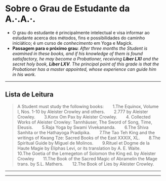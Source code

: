 # Sobre o Grau de Estudante da A.·.A.·.
- O grau do estudante é principalmente intelectual e visa informar ao estudante acerca dos métodos, fins e possibilidades do caminho iniciático; é um curso de *conhecimento* em Yoga e Magick.
- **Passagem para o próximo grau**: *After three months the Student is examined in these books, and if his knowledge of them is found satisfactory, he may become a Probationer, receiving **Liber LXI** and the secret holy book, **Liber LXV**. The principal point of this grade is that the Probationer has a master appointed, whose experience can guide him in his work.*

---
## Lista de Leitura
> A Student must study the following books:
        1.The Equinox, Volume I, Nos. 1-10 by Aleister Crowley and others.
        2.777 by Aleister Crowley.
        3.Konx Om Pax by Aleister Crowley.
        4. Collected Works of Aleister Crowley: Tannhäuser, The Sword of Song, Time, Eleusis.
        5.Raja Yoga by Swami Vivekananda.
        6.The Shiva Sanhita or the Hathayoga Pradipika.
        7.The Tao Teh King and the writings of Kwang Tze: Sacred Books of the East XXXIX, XL.
        8.The Spiritual Guide by Miguel de Molinos.
        9.Rituel et Dogme de la Haute Magie by Eliphas Levi, or its translation by A. E. Waite.
        10.The Goetia of the Lemegeton of Solomon the King ed. by Aleister Crowley
        11.The Book of the Sacred Magic of Abramelin the Mage trans. by S.L. Mathers.
        12.The Book of Lies by Aleister Crowley.

---
---

